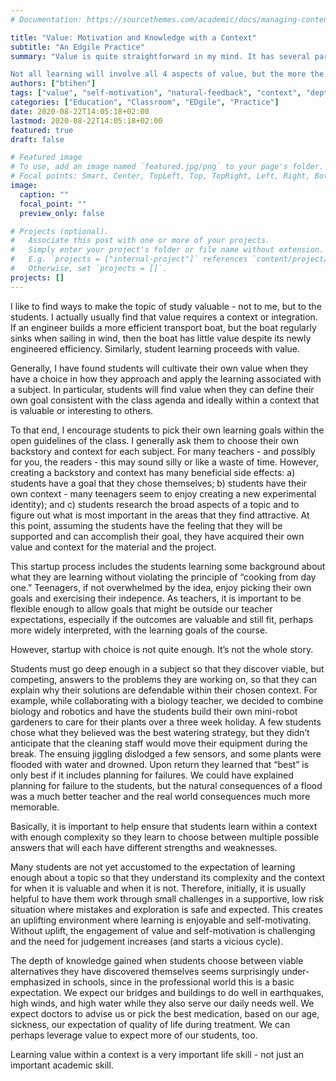 ```yaml
---
# Documentation: https://sourcethemes.com/academic/docs/managing-content/

title: "Value: Motivation and Knowledge with a Context"
subtitle: "An Edgile Practice"
summary: "Value is quite straightforward in my mind. It has several parts: a) students see value or a reason to learn the material without being told they must learn or get punished with poor grades; b) students learn to think about the what they learn and know in the context of how it affects others (or fits into a bigger picture), c) what students learn is challenging and engaging enough that it doesn’t feel like a dumb exercise to the student (e.g. a lab that can be looked up on Google that thousands of people have already done won’t fit this definition of valuable); and d) the process of learning creates confidence in the student and the process cultivates lifeworthy skills.

Not all learning will involve all 4 aspects of value, but the more the better!"
authors: ["btihen"]
tags: ["value", "self-motivation", "natural-feedback", "context", "depth of knowledge"]
categories: ["Education", "Classroom", "EDgile", "Practice"]
date: 2020-08-22T14:05:18+02:00
lastmod: 2020-08-22T14:05:18+02:00
featured: true
draft: false

# Featured image
# To use, add an image named `featured.jpg/png` to your page's folder.
# Focal points: Smart, Center, TopLeft, Top, TopRight, Left, Right, BottomLeft, Bottom, BottomRight.
image:
  caption: ""
  focal_point: ""
  preview_only: false

# Projects (optional).
#   Associate this post with one or more of your projects.
#   Simply enter your project's folder or file name without extension.
#   E.g. `projects = ["internal-project"]` references `content/project/deep-learning/index.md`.
#   Otherwise, set `projects = []`.
projects: []
---
```


I like to find ways to make the topic of study valuable - not to me, but to the students. I actually usually find that value requires a context or integration. If an engineer builds a more efficient transport boat, but the boat regularly sinks when sailing in wind, then the boat has little value despite its newly engineered efficiency. Similarly, student learning proceeds with value.

Generally, I have found students will cultivate their own value when they have a choice in how they approach and apply the learning associated with a subject. In particular, students will find value when they can define their own goal consistent with the class agenda and ideally within a context that is valuable or interesting to others.

To that end, I encourage students to pick their own learning goals within the open guidelines of the class. I generally ask them to choose their own backstory and context for each subject. For many teachers - and possibly for you, the readers - this may sound silly or like a waste of time. However, creating a backstory and context has many beneficial side effects: a) students have a goal that they chose themselves; b) students have their own context - many teenagers seem to enjoy creating a new experimental identity); and c) students research the broad aspects of a topic and to figure out what is most important in the areas that they find attractive. At this point, assuming the students have the feeling that they will be supported and can accomplish their goal, they have acquired their own value and context for the material and the project.

This startup process includes the students learning some background about what they are learning without violating the principle of “cooking from day one.” Teenagers, if not overwhelmed by the idea, enjoy picking their own goals and exercising their indepence. As teachers, it is important to be flexible enough to allow goals that might be outside our teacher expectations, especially if the outcomes are valuable and still fit, perhaps more widely interpreted, with the learning goals of the course.

However, startup with choice is not quite enough. It’s not the whole story.

Students must go deep enough in a subject so that they discover viable, but  competing, answers to the problems they are working on, so that they can explain why their solutions are defendable within their chosen context. For example, while collaborating with a biology teacher, we decided to combine biology and robotics and have the students build their own mini-robot gardeners to care for their plants over a three week holiday. A few students chose what they believed was the best watering strategy, but they didn’t anticipate that the cleaning staff would  move their equipment during the break. The ensuing jiggling dislodged a few sensors, and some plants were flooded with water and drowned. Upon return they learned that “best” is only best if it includes planning for failures. We could have explained planning for failure to the students, but the natural consequences of a flood was a much better teacher and the real world consequences much more memorable.

Basically, it is important to help ensure that students learn within a context with enough complexity so they learn to choose between multiple possible answers that will each have different strengths and weaknesses.

Many students are not yet accustomed to the expectation of learning enough about a topic so that they understand its complexity and the context for when it is valuable and when it is not. Therefore, initially, it is usually helpful to have them work through small challenges in a supportive, low risk situation where mistakes and exploration is safe and expected. This creates an uplifting environment where learning is enjoyable and self-motivating. Without uplift, the engagement of value and self-motivation is challenging and the need for judgement increases (and starts a vicious cycle).

The depth of knowledge gained when students choose between viable alternatives they have discovered themselves seems surprisingly under-emphasized in schools, since in the professional world this is a basic expectation. We expect our bridges and buildings to do well in earthquakes, high winds, and high water while they also serve our daily needs well. We expect doctors to advise us or pick the best medication, based on our age, sickness, our expectation of quality of life during treatment. We can perhaps leverage value to expect more of our students, too.

Learning value within a context is a very important life skill - not just an important academic skill.

